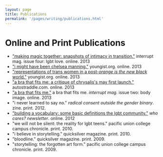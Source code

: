 ```yaml
---
layout: page
title: Publications
permalink: '/pages/writing/publications.html'
---
```

# Online and Print Publications

- ["making magic together: snapshots of intimacy in transition."](http://interruptmag.com/?p=1608) interrupt mag. issue four: lgbt love. online. 2013
- ["i might have been chelsea manning."](http://youngist.org/post/59122375658/i-might-have-been-chelsea-manning) youngist.org. online. 2013
- ["representations of trans women in a post-<em>orange is the new black</em> world."](http://youngist.org/post/57164263937/representations-of-trans-women-in-a-post-orange-is-the) youngist.org. online. 2013<br>
- ["a bra that fits me: a critique of chrysalis's may first launch."](http://www.autostraddle.com/a-bra-that-fits-me-a-critique-of-chrysalis-lingeries-may-1st-launch-176253/) autostraddle.com. online. 2013<br>
- ["a bra that fits me."](http://interruptmag.com/?p=542) a bra that fits me. <em>interrupt mag</em>. issue two: body image. online. 2013<br>
- "i never learned to say no." <em>radical consent outside the gender binary</em>. zine. print. 2012.<br>
- ["building a vocabulary: some basic definitions the lgbt community."](http://www.whocaresnewsletter.org/august-2012vol-2-no-2/building-a-vocabulary-defining-the-lgbtqia-community.html) <em>who cares? newsletter</em>. online. 2012<br>
- "we will not be silent: the reality for lgbt teens." pacific union college campus chronicle. print. 2010.<br>
- "i believe in storytelling." quicksilver magazine. print. 2010.<br>
- "bloodline." quicksilver magazine. print. 2009.<br>
- "storytelling: the forgotten art form." pacific union college campus chronicle. print. 2009.<br>
